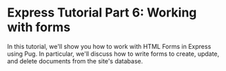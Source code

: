 # Express Tutorial Part 6: Working with forms

In this tutorial, we'll show you how to work with HTML Forms in Express using Pug. In particular, we'll discuss how to write forms to create, update, and delete documents from the site's database.